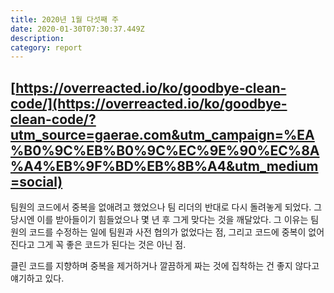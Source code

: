 ```yaml
---
title: 2020년 1월 다섯째 주
date: 2020-01-30T07:30:37.449Z
description: 
category: report
---
```


## [https://overreacted.io/ko/goodbye-clean-code/](https://overreacted.io/ko/goodbye-clean-code/?utm_source=gaerae.com&utm_campaign=%EA%B0%9C%EB%B0%9C%EC%9E%90%EC%8A%A4%EB%9F%BD%EB%8B%A4&utm_medium=social)

팀원의 코드에서 중복을 없애려고 했었으나 팀 리더의 반대로 다시 돌려놓게 되었다. 그 당시엔 이를 받아들이기 힘들었으나 몇 년 후 그게 맞다는 것을 깨달았다. 그 이유는 팀원의 코드를 수정하는 일에 팀원과 사전 협의가 없었다는 점, 그리고 코드에 중복이 없어진다고 그게 꼭 좋은 코드가 된다는 것은 아닌 점.

클린 코드를 지향하며 중복을 제거하거나 깔끔하게 짜는 것에 집착하는 건 좋지 않다고 얘기하고 있다.
